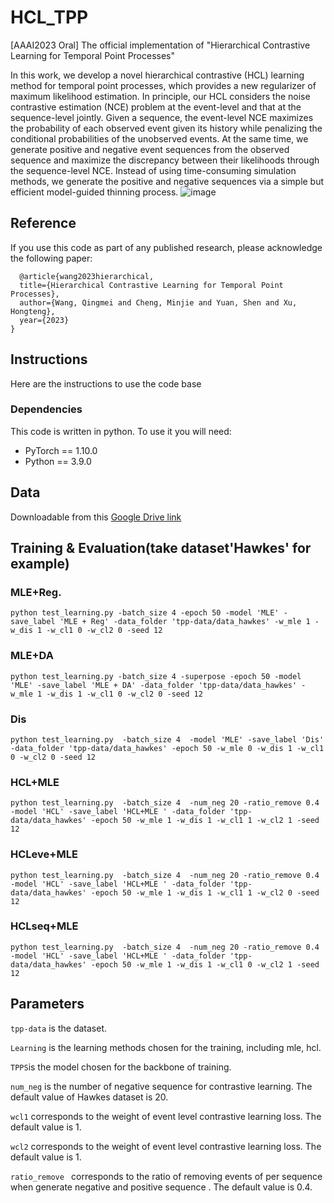 # HCL_TPP

[AAAI2023 Oral] The official implementation of "Hierarchical Contrastive Learning for Temporal Point Processes"

In this work, we develop a novel hierarchical contrastive (HCL) learning method for temporal point processes, which provides a new regularizer of maximum likelihood estimation. In principle, our HCL considers the noise contrastive estimation (NCE) problem at the event-level and that at the sequence-level jointly. Given a sequence, the event-level NCE maximizes the probability of each observed event given its history while penalizing the conditional probabilities of the unobserved events. At the same time, we generate positive and negative event sequences from the observed sequence and maximize the discrepancy between their likelihoods through the sequence-level NCE. Instead of using time-consuming simulation methods, we generate the positive and negative sequences via a simple but efficient model-guided thinning process.
![image](https://github.com/qingmeiwangdaily/HCL_TPP/blob/master/HCL_TPP.jpg)

## Reference
If you use this code as part of any published research, please acknowledge the following paper:
```
  @article{wang2023hierarchical,
  title={Hierarchical Contrastive Learning for Temporal Point Processes},
  author={Wang, Qingmei and Cheng, Minjie and Yuan, Shen and Xu, Hongteng},
  year={2023}
}
```
## Instructions
Here are the instructions to use the code base

### Dependencies
This code is written in python. To use it you will need:
* PyTorch == 1.10.0
* Python ==  3.9.0

## Data

Downloadable from this [Google Drive link](https://drive.google.com/drive/folders/0BwqmV0EcoUc8UklIR1BKV25YR1U?resourcekey=0-OrlU87jyc1m-dVMmY5aC4w&usp=sharing)



## Training & Evaluation(take dataset'Hawkes' for example)


### MLE+Reg.

```
python test_learning.py -batch_size 4 -epoch 50 -model 'MLE' -save_label 'MLE + Reg' -data_folder 'tpp-data/data_hawkes' -w_mle 1 -w_dis 1 -w_cl1 0 -w_cl2 0 -seed 12

```


### MLE+DA

```
python test_learning.py -batch_size 4 -superpose -epoch 50 -model 'MLE' -save_label 'MLE + DA' -data_folder 'tpp-data/data_hawkes' -w_mle 1 -w_dis 1 -w_cl1 0 -w_cl2 0 -seed 12

```


### Dis

```
python test_learning.py  -batch_size 4  -model 'MLE' -save_label 'Dis' -data_folder 'tpp-data/data_hawkes' -epoch 50 -w_mle 0 -w_dis 1 -w_cl1 0 -w_cl2 0 -seed 12

```


### HCL+MLE

```
python test_learning.py  -batch_size 4  -num_neg 20 -ratio_remove 0.4 -model 'HCL' -save_label 'HCL+MLE ' -data_folder 'tpp-data/data_hawkes' -epoch 50 -w_mle 1 -w_dis 1 -w_cl1 1 -w_cl2 1 -seed 12

```


### HCLeve+MLE

```
python test_learning.py  -batch_size 4  -num_neg 20 -ratio_remove 0.4 -model 'HCL' -save_label 'HCL+MLE ' -data_folder 'tpp-data/data_hawkes' -epoch 50 -w_mle 1 -w_dis 1 -w_cl1 1 -w_cl2 0 -seed 12
```


### HCLseq+MLE

```
python test_learning.py  -batch_size 4  -num_neg 20 -ratio_remove 0.4 -model 'HCL' -save_label 'HCL+MLE ' -data_folder 'tpp-data/data_hawkes' -epoch 50 -w_mle 1 -w_dis 1 -w_cl1 0 -w_cl2 1 -seed 12

```


## Parameters


```tpp-data``` is the dataset.


```Learning``` is the learning methods chosen for the training, including mle, hcl.


```TPPS```is the model chosen for the backbone of training.

```num_neg``` is the number of negative sequence for contrastive learning. The default value of Hawkes dataset is 20.


```wcl1``` corresponds to the weight of event level contrastive learning loss. The default value is 1.


```wcl2``` corresponds to the weight of event level contrastive learning loss. The default value is 1.


```ratio_remove ``` corresponds to the ratio of removing events of per sequence when generate negative and positive sequence . The default value is 0.4.

